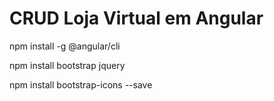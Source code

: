 # CRUD Loja Virtual em Angular

npm install -g @angular/cli

npm install bootstrap jquery

npm install bootstrap-icons --save

